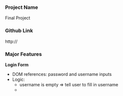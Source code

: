 ### Project Name

Final Project

### Github Link

http://

### Major Features

**Login Form**

- DOM references: password and username inputs
- Logic:
  - username is empty => tell user to fill in username
  -
